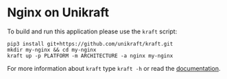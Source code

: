 # Nginx on Unikraft

To build and run this application please use the `kraft` script:

    pip3 install git+https://github.com/unikraft/kraft.git
    mkdir my-nginx && cd my-nginx
    kraft up -p PLATFORM -m ARCHITECTURE -a nginx my-nginx

For more information about `kraft` type ```kraft -h``` or read the
[documentation](http://docs.unikraft.org).
